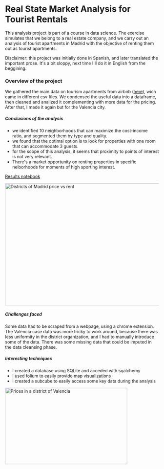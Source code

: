 # Real State Market Analysis for Tourist Rentals

This analysis project is part of a course in data science. The exercise simulates that we belong to a real estate company, and we carry out an analysis of tourist apartments in Madrid with the objective of renting them out as tourist apartments.

Disclaimer: this project was initially done in Spanish, and later translated the important prose. It's a bit sloppy, next time I'll do it in English from the beggining.

### Overview of the project


We gathered the main data on tourism apartments from airbnb ([here](https://insideairbnb.com/get-the-data/)), wich came in different csv files. We condensed the useful data into a dataframe, then cleaned and analized it complementing with more data for the pricing. 
After that, I made it again but for the Valencia city.

##### Conclusions of the analysis

- we identified 10 neighborhoods that can maximize the cost-income ratio, and segmented them by type and quality.
- we found that the optimal option is to look for properties with one room that can accommodate 3 guests.
- for the scope of this analysis, it seems that proximity to points of interest is not very relevant.
- There's a market opportunity on renting properties in specific neiborhoods for moments of high sporting interest.

[Results notebook](https://github.com/adrianriverof/Real-State-Market-Analysis-for-Tourist-Rentals/blob/main/Madrid/6-%20Results.ipynb)

<img src="https://github.com/user-attachments/assets/0c9801df-364e-4ffb-bce7-909a766ff745" alt="Districts of Madrid price vs rent" width="600" height="400">


##### Challenges faced

Some data had to be scraped from a webpage, using a chrome extension. The Valencia case data was more tricky to work around, because there was less uniformity in the district organization, and I had to manually introduce some of the data. There was some missing data that could be imputed in the data cleansing phase.

##### Interesting techniques

- I created a database using SQLite and acceded with sqalchemy
- I used folium to easily provide map visualizations
- I created a subcube to easily access some key data during the analysis

<img src="https://github.com/user-attachments/assets/235a738c-5872-4890-8885-ee23869c8471" alt="Prices in a district of Valencia" width="400" height="250">




